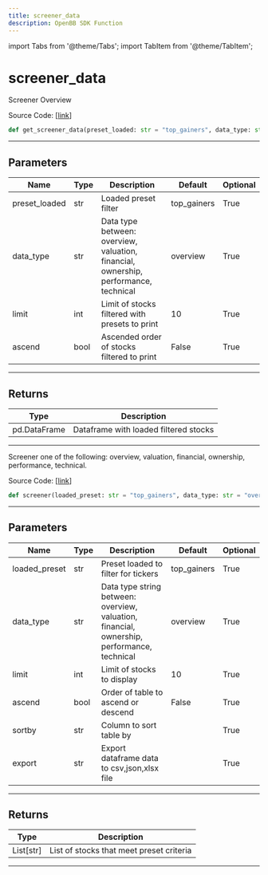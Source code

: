 ```yaml
---
title: screener_data
description: OpenBB SDK Function
---
```


import Tabs from '@theme/Tabs';
import TabItem from '@theme/TabItem';

# screener_data

<Tabs>
<TabItem value="model" label="Model" default>

Screener Overview

Source Code: [[link](https://github.com/OpenBB-finance/OpenBBTerminal/tree/main/openbb_terminal/stocks/screener/finviz_model.py#L76)]

```python
def get_screener_data(preset_loaded: str = "top_gainers", data_type: str = "overview", limit: int = 10, ascend: bool = False) -> None
```

---

## Parameters

| Name | Type | Description | Default | Optional |
| ---- | ---- | ----------- | ------- | -------- |
| preset_loaded | str | Loaded preset filter | top_gainers | True |
| data_type | str | Data type between: overview, valuation, financial, ownership, performance, technical | overview | True |
| limit | int | Limit of stocks filtered with presets to print | 10 | True |
| ascend | bool | Ascended order of stocks filtered to print | False | True |


---

## Returns

| Type | Description |
| ---- | ----------- |
| pd.DataFrame | Dataframe with loaded filtered stocks |
---



</TabItem>
<TabItem value="view" label="View">

Screener one of the following: overview, valuation, financial, ownership, performance, technical.

Source Code: [[link](https://github.com/OpenBB-finance/OpenBBTerminal/tree/main/openbb_terminal/stocks/screener/finviz_view.py#L127)]

```python
def screener(loaded_preset: str = "top_gainers", data_type: str = "overview", limit: int = 10, ascend: bool = False, sortby: str = "", export: str = "") -> List[str]
```

---

## Parameters

| Name | Type | Description | Default | Optional |
| ---- | ---- | ----------- | ------- | -------- |
| loaded_preset | str | Preset loaded to filter for tickers | top_gainers | True |
| data_type | str | Data type string between: overview, valuation, financial, ownership, performance, technical | overview | True |
| limit | int | Limit of stocks to display | 10 | True |
| ascend | bool | Order of table to ascend or descend | False | True |
| sortby | str | Column to sort table by |  | True |
| export | str | Export dataframe data to csv,json,xlsx file |  | True |


---

## Returns

| Type | Description |
| ---- | ----------- |
| List[str] | List of stocks that meet preset criteria |
---



</TabItem>
</Tabs>